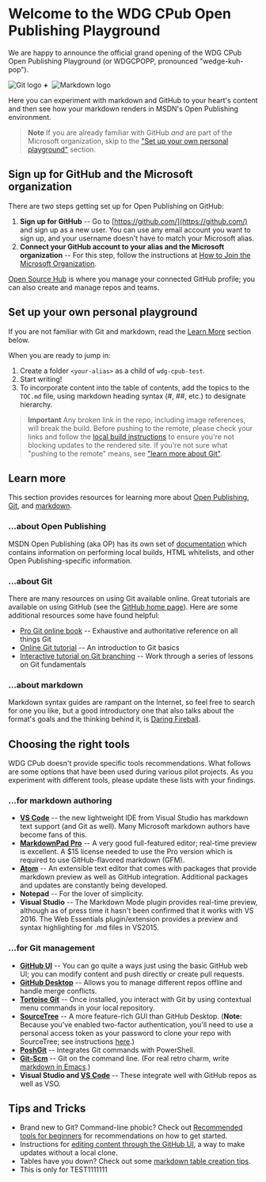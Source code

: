 # Welcome to the WDG CPub Open Publishing Playground
We are happy to announce the official grand opening of the WDG CPub Open Publishing Playground (or WDGCPOPP, pronounced "wedge-kuh-pop").

![Git logo](images/github-logo.png) **+**&nbsp;&nbsp;![Markdown logo](images/markdown-logo.png)

Here you can experiment with markdown and GitHub to your heart's content and then see how your markdown renders in MSDN's Open Publishing environment.

> **Note** If you are already familiar with GitHub *and* are part of the Microsoft organization, skip to the ["Set up your own personal playground"](Welcome.md#set-up-your-own-personal-playground) section.

## Sign up for GitHub and the Microsoft organization
There are two steps getting set up for Open Publishing on GitHub:

1. **Sign up for GitHub** -- Go to [https://github.com/](https://github.com/) and sign up as a new user. You can use any email account you want to sign up, and your username doesn't have to match your Microsoft alias.
2. **Connect your GitHub account to your alias and the Microsoft organization** -- For this step, follow the instructions at [How to Join the Microsoft Organization](https://opensourcehub.microsoft.com/articles/how-to-join-microsoft-github-org-self-service).

[Open Source Hub](https://opensourcehub.microsoft.com) is where you manage your connected GitHub profile; you can also create and manage repos and teams.

## Set up your own personal playground
If you are not familiar with Git and markdown, read the [Learn More](Welcome.md#learn-more) section below.

When you are ready to jump in:

1. Create a folder `<your-alias>` as a child of `wdg-cpub-test`.
2. Start writing!
3. To incorporate content into the table of contents, add the topics to the `TOC.md` file, using markdown heading syntax (#, ##, etc.) to designate hierarchy.

> **Important** Any broken link in the repo, including image references, will break the build. Before pushing to the remote, please check your links and follow the [local build instructions](https://ppe.msdn.microsoft.com/en-us/openpublishing/docs/partnerdocs/local-build-and-preview) to ensure you're not blocking updates to the rendered site. If you're not sure what "pushing to the remote" means, see ["learn more about Git"](Welcome.md#about-git).

## Learn more
This section provides resources for learning more about [Open Publishing](Welcome.md#about-open-publishing), [Git](Welcome.md#about-git), and [markdown](Welcome.md#about-markdown).

### ...about Open Publishing
MSDN Open Publishing (aka OP) has its own set of [documentation](https://ppe.msdn.microsoft.com/en-us/openpublishing/docs/introduction) which contains information on performing local builds, HTML whitelists, and other Open Publishing-specific information.

### ...about Git
There are many resources on using Git available online. Great tutorials are available on using GitHub (see the [GitHub home page](https://github.com)). Here are some additional resources some have found helpful:

* [Pro Git online book](http://git-scm.com/book/en/v2) -- Exhaustive and authoritative reference on all things Git
* [Online Git tutorial](http://www.sbf5.com/~cduan/technical/git/) -- An introduction to Git basics
* [Interactive tutorial on Git branching](http://pcottle.github.io/learnGitBranching/) -- Work through a series of lessons on Git fundamentals

### ...about markdown
Markdown syntax guides are rampant on the Internet, so feel free to search for one you like, but a good introductory one that also talks about the format's goals and the thinking behind it, is [Daring Fireball](http://daringfireball.net/projects/markdown/).

## Choosing the right tools
WDG CPub doesn't provide specific tools recommendations. What follows are some options that have been used during various pilot projects. As you experiment with different tools, please update these lists with your findings.

### ...for markdown authoring
* **[VS Code](https://code.visualstudio.com/)** -- the new lightweight IDE from Visual Studio has markdown text support (and Git as well). Many Microsoft markdown authors have become fans of this.
* **[MarkdownPad Pro](http://www.markdownpad.com/)** -- A very good full-featured editor; real-time preview is excellent. A $15 license needed to use the Pro version which is required to use GitHub-flavored markdown (GFM).
* **[Atom](http://atom.io)** -- An extensible text editor that comes with packages that provide markdown preview as well as GitHub integration. Additional packages and updates are constantly being developed.
* **Notepad** -- For the lover of simplicity.
* **Visual Studio** -- The Markdown Mode plugin provides real-time preview, although as of press time it hasn't been confirmed that it works with VS 2016. The Web Essentials plugin/extension provides a preview and syntax highlighting for .md files in VS2015.

### ...for Git management
* **[GitHub UI](https://github.com)** -- You can go quite a ways just using the basic GitHub web UI; you can modify content and push directly or create pull requests.
* **[GitHub Desktop](https://git-for-windows.github.io/)** -- Allows you to manage different repos offline and handle merge conflicts.
* **[Tortoise Git](https://tortoisegit.org/)** -- Once installed, you interact with Git by using contextual menu commands in your local repository.
* **[SourceTree](https://www.atlassian.com/software/sourcetree/overview)** -- A more feature-rich GUI than GitHub Desktop. (**Note:** Because you've enabled two-factor authentication, you'll need to use a personal access token as your password to clone your repo with SourceTree; see instructions [here](https://confluence.atlassian.com/display/SOURCETREEKB/Two-Factor+Authentication+%282FA%29+with+GitHub+in+SourceTree).)
* **[PoshGit](https://github.com/dahlbyk/posh-git)** -- Integrates Git commands with PowerShell.
* **[Git-Scm](http://www.git-scm.com/downloads)** -- Git on the command line. (For real retro charm, write [markdown in Emacs](http://jblevins.org/projects/markdown-mode/).)
* **Visual Studio and [VS Code](https://code.visualstudio.com/)** -- These integrate well with GitHub repos as well as VSO.

## Tips and Tricks
* Brand new to Git? Command-line phobic? Check out [Recommended tools for beginners](jasgro/tools-for-beginners.md) for recommendations on how to get started.
* Instructions for [editing content through the GitHub UI](domars/Directions_To_Update_Existing_Topic_Using_Browser.md), a way to make updates without a local clone.
* Tables have you down? Check out some [markdown table creation tips](jasgro/table_creation_tools.md).
* This is only for TEST1111111
